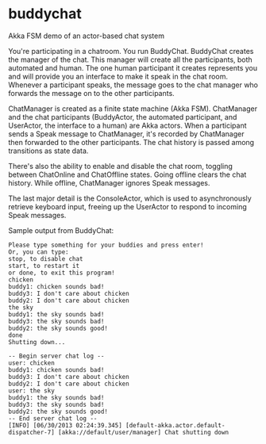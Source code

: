 buddychat
=========

Akka FSM demo of an actor-based chat system

You're participating in a chatroom.  You run BuddyChat.  BuddyChat creates the manager of the chat.
This manager will create all the participants, both automated and human.  The one human participant
it creates represents you and will provide you an interface to make it speak in the chat room.
Whenever a participant speaks, the message goes to the chat manager who forwards the message on to
the other participants.

ChatManager is created as a finite state machine (Akka FSM).  ChatManager and the chat participants
(BuddyActor, the automated participant, and UserActor, the interface to a human) are Akka actors.
When a participant sends a Speak message to ChatManager, it's recorded by ChatManager then forwarded
to the other participants.  The chat history is passed among transitions as state data.

There's also the ability to enable and disable the chat room, toggling between ChatOnline and
ChatOffline states.  Going offline clears the chat history.  While offline, ChatManager ignores
Speak messages.

The last major detail is the ConsoleActor, which is used to asynchronously retrieve keyboard
input, freeing up the UserActor to respond to incoming Speak messages.

Sample output from BuddyChat:

```
Please type something for your buddies and press enter!
Or, you can type:
stop, to disable chat
start, to restart it
or done, to exit this program!
chicken
buddy1: chicken sounds bad!
buddy3: I don't care about chicken
buddy2: I don't care about chicken
the sky
buddy1: the sky sounds bad!
buddy3: the sky sounds bad!
buddy2: the sky sounds good!
done
Shutting down...

-- Begin server chat log --
user: chicken
buddy1: chicken sounds bad!
buddy3: I don't care about chicken
buddy2: I don't care about chicken
user: the sky
buddy1: the sky sounds bad!
buddy3: the sky sounds bad!
buddy2: the sky sounds good!
-- End server chat log --
[INFO] [06/30/2013 02:24:39.345] [default-akka.actor.default-dispatcher-7] [akka://default/user/manager] Chat shutting down
```
